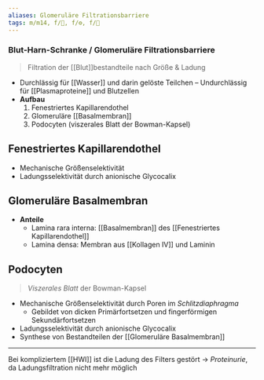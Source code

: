 ```yaml
---
aliases: Glomeruläre Filtrationsbarriere
tags: m/m14, f/🍺, f/⚙️, f/🔬
---
```

### Blut-Harn-Schranke / Glomeruläre Filtrationsbarriere
>  Filtration der [[Blut]]bestandteile nach Größe & Ladung
- Durchlässig für [[Wasser]] und darin gelöste Teilchen – Undurchlässig für [[Plasmaproteine]] und Blutzellen
- **Aufbau**
	1. Fenestriertes Kapillarendothel
	2. Glomeruläre [[Basalmembran]]
	3. Podocyten (viszerales Blatt der Bowman-Kapsel)
## Fenestriertes Kapillarendothel
- Mechanische Größenselektivität
- Ladungsselektivität durch anionische Glycocalix

## Glomeruläre Basalmembran
- **Anteile**
	- Lamina rara interna: [[Basalmembran]] des [[Fenestriertes Kapillarendothel]]
	- Lamina densa: Membran aus [[Kollagen IV]] und Laminin

## Podocyten
> *Viszerales Blatt* der Bowman-Kapsel 

- Mechanische Größenselektivität durch Poren im *Schlitzdiaphragma*
	- Gebildet von dicken Primärfortsetzen und fingerförmigen Sekundärfortsetzen
- Ladungsselektivität durch anionische Glycocalix
- Synthese von Bestandteilen der [[Glomeruläre Basalmembran]]

---
Bei kompliziertem [[HWI]] ist die Ladung des Filters gestört → *Proteinurie*, da Ladungsfiltration nicht mehr möglich